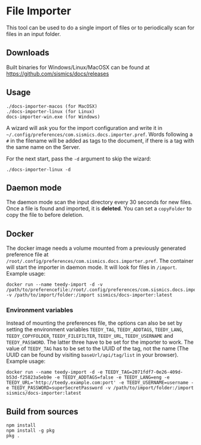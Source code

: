 # File Importer

This tool can be used to do a single import of files or to periodically scan for files in an input folder.

## Downloads

Built binaries for Windows/Linux/MacOSX can be found at <https://github.com/sismics/docs/releases>

## Usage

```console
./docs-importer-macos (for MacOSX)
./docs-importer-linux (for Linux)
docs-importer-win.exe (for Windows)
```

A wizard will ask you for the import configuration and write it in `~/.config/preferences/com.sismics.docs.importer.pref`.
Words following a `#` in the filename will be added as tags to the document, if there is a tag with the same name on the Server.

For the next start, pass the `-d` argument to skip the wizard:

```console
./docs-importer-linux -d
```

## Daemon mode

The daemon mode scan the input directory every 30 seconds for new files. Once a file is found and imported, it is **deleted**. You can set a `copyFolder` to copy the file to before deletion.

## Docker

The docker image needs a volume mounted from a previously generated preference file at `/root/.config/preferences/com.sismics.docs.importer.pref`. The container will start the importer in daemon mode. It will look for files in `/import`.
Example usage:

```
docker run --name teedy-import -d -v /path/to/preferencefile:/root/.config/preferences/com.sismics.docs.importer.pref -v /path/to/import/folder:/import sismics/docs-importer:latest
```

### Environment variables

Instead of mounting the preferences file, the options can also be set by setting the environment variables `TEEDY_TAG`, `TEEDY_ADDTAGS`, `TEEDY_LANG`, `TEEDY_COPYFOLDER`, `TEEDY_FILEFILTER`, `TEEDY_URL`, `TEEDY_USERNAME` and `TEEDY_PASSWORD`.
The latter three have to be set for the importer to work. The value of `TEEDY_TAG` has to be set to the UUID of the tag, not the name (The UUID can be found by visiting `baseUrl/api/tag/list` in your browser).
Example usage:

```
docker run --name teedy-import -d -e TEEDY_TAG=2071fdf7-0e26-409d-b53d-f25823a5eb9e -e TEEDY_ADDTAGS=false -e TEEDY_LANG=eng -e TEEDY_URL='http://teedy.example.com:port' -e TEEDY_USERNAME=username -e TEEDY_PASSWORD=superSecretPassword -v /path/to/import/folder:/import sismics/docs-importer:latest
```

## Build from sources

```console
npm install
npm install -g pkg
pkg .
```
